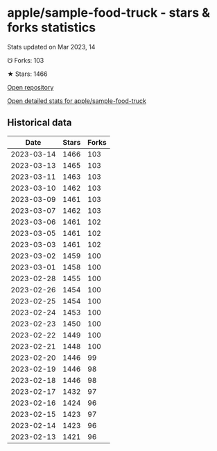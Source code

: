 # apple/sample-food-truck - stars & forks statistics

Stats updated on Mar 2023, 14

☋ Forks: 103

★ Stars: 1466

[Open repository](https://github.com/apple/sample-food-truck)

[Open detailed stats for apple/sample-food-truck](https://reviewgithub.com/rep/apple/sample-food-truck)

## Historical data
| Date | Stars | Forks |
|------|-------|-------|
| 2023-03-14 | 1466 | 103 | 
| 2023-03-13 | 1465 | 103 | 
| 2023-03-11 | 1463 | 103 | 
| 2023-03-10 | 1462 | 103 | 
| 2023-03-09 | 1461 | 103 | 
| 2023-03-07 | 1462 | 103 | 
| 2023-03-06 | 1461 | 102 | 
| 2023-03-05 | 1461 | 102 | 
| 2023-03-03 | 1461 | 102 | 
| 2023-03-02 | 1459 | 100 | 
| 2023-03-01 | 1458 | 100 | 
| 2023-02-28 | 1455 | 100 | 
| 2023-02-26 | 1454 | 100 | 
| 2023-02-25 | 1454 | 100 | 
| 2023-02-24 | 1453 | 100 | 
| 2023-02-23 | 1450 | 100 | 
| 2023-02-22 | 1449 | 100 | 
| 2023-02-21 | 1448 | 100 | 
| 2023-02-20 | 1446 | 99 | 
| 2023-02-19 | 1446 | 98 | 
| 2023-02-18 | 1446 | 98 | 
| 2023-02-17 | 1432 | 97 | 
| 2023-02-16 | 1424 | 96 | 
| 2023-02-15 | 1423 | 97 | 
| 2023-02-14 | 1423 | 96 | 
| 2023-02-13 | 1421 | 96 | 

